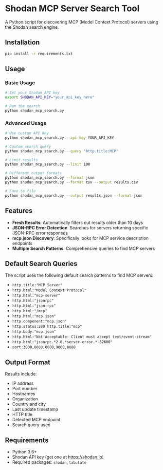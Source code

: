 # Shodan MCP Server Search Tool

A Python script for discovering MCP (Model Context Protocol) servers using the Shodan search engine.

## Installation

```bash
pip install -r requirements.txt
```

## Usage

### Basic Usage
```bash
# Set your Shodan API key
export SHODAN_API_KEY="your_api_key_here"

# Run the search
python shodan_mcp_search.py
```

### Advanced Usage
```bash
# Use custom API key
python shodan_mcp_search.py --api-key YOUR_API_KEY

# Custom search query
python shodan_mcp_search.py --query "http.title:MCP"

# Limit results
python shodan_mcp_search.py --limit 100

# Different output formats
python shodan_mcp_search.py --format json
python shodan_mcp_search.py --format csv --output results.csv

# Save to file
python shodan_mcp_search.py --output results.json --format json
```

## Features

- **Fresh Results**: Automatically filters out results older than 10 days
- **JSON-RPC Error Detection**: Searches for servers returning specific JSON-RPC error responses
- **mcp.json Discovery**: Specifically looks for MCP service description endpoints
- **Multiple Search Patterns**: Comprehensive queries to find MCP servers

## Default Search Queries

The script uses the following default search patterns to find MCP servers:
- `http.title:"MCP Server"`
- `http.html:"Model Context Protocol"`
- `http.html:"mcp-server"`
- `http.html:"jsonrpc"`
- `http.html:"json-rpc"`
- `http.html:"/mcp"`
- `http.html:"mcp.json"`
- `http.component:"mcp.json"`
- `http.status:200 http.title:"mcp"`
- `http.body:"mcp.json"`
- `http.html:"Not Acceptable: Client must accept text/event-stream"`
- `http.html:"jsonrpc.*2.0.*server-error.*-32600"`
- `port:3000,8080,8000,9000,8888`

## Output Format

Results include:
- IP address
- Port number
- Hostnames
- Organization
- Country and city
- Last update timestamp
- HTTP title
- Detected MCP endpoint
- Search query used

## Requirements

- Python 3.6+
- Shodan API key (get one at https://shodan.io)
- Required packages: `shodan`, `tabulate`